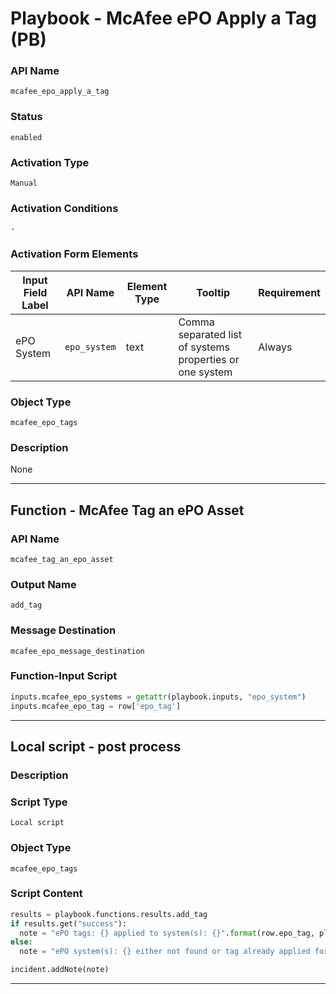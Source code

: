 <!--
    DO NOT MANUALLY EDIT THIS FILE
    THIS FILE IS AUTOMATICALLY GENERATED WITH resilient-sdk codegen
    Generated with resilient-sdk v50.0.151
-->

# Playbook - McAfee ePO Apply a Tag (PB)

### API Name
`mcafee_epo_apply_a_tag`

### Status
`enabled`

### Activation Type
`Manual`

### Activation Conditions
`-`

### Activation Form Elements
| Input Field Label | API Name | Element Type | Tooltip | Requirement |
| ----------------- | -------- | ------------ | ------- | ----------- |
| ePO System | `epo_system` | text | Comma separated list of systems properties or one system  | Always |

### Object Type
`mcafee_epo_tags`

### Description
None


---
## Function - McAfee Tag an ePO Asset

### API Name
`mcafee_tag_an_epo_asset`

### Output Name
`add_tag`

### Message Destination
`mcafee_epo_message_destination`

### Function-Input Script
```python
inputs.mcafee_epo_systems = getattr(playbook.inputs, "epo_system")
inputs.mcafee_epo_tag = row['epo_tag']
```

---

## Local script - post process

### Description


### Script Type
`Local script`

### Object Type
`mcafee_epo_tags`

### Script Content
```python
results = playbook.functions.results.add_tag
if results.get("success"):
  note = "ePO tags: {} applied to system(s): {}".format(row.epo_tag, playbook.inputs.epo_system)
else:
  note = "ePO system(s): {} either not found or tag already applied for tags: {}".format(playbook.inputs.epo_system, row.epo_tag)

incident.addNote(note)
```

---

